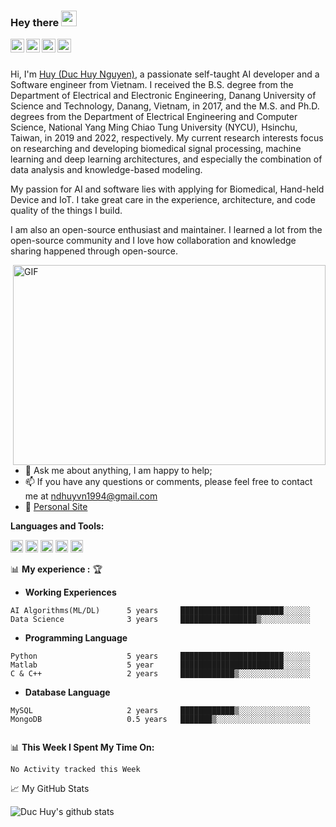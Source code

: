 ### Hey there <img src="https://media.giphy.com/media/hvRJCLFzcasrR4ia7z/giphy.gif" width="25px">


<a href="https://www.linkedin.com/in/duc-huy-nguyen-242a69163/">
  <img align="left" alt="Duc Huy's LinkedIN" width="22px" src="images_and_icons/linkedin-logo-copy.png" />
</a>

<a href="https://www.researchgate.net/profile/Duc-Nguyen-162">
  <img align="left" alt="Duc Huy's Research Gate" width="22px" src="images_and_icons/ResearchGateLogo.png" />
</a>

<a href="https://orcid.org/0000-0003-0216-2946">
  <img align="left" alt="Duc Huy's ORCID" width="22px" src="images_and_icons/ORCID_LOGO.png" />
</a>

<a href="https://www.instagram.com/dhuynguyen94/">
  <img align="left" alt="Duc Huy's ORCID" width="22px" src="images_and_icons/new_instagram_logo-1024x1024.jpg" />
</a>
<br>

<br>Hi, I'm [Huy (Duc Huy Nguyen)](https://www.linkedin.com/in/duc-huy-nguyen-242a69163/), a passionate self-taught AI developer and a Software engineer from Vietnam.
I received the B.S. degree from the Department of Electrical and Electronic Engineering, Danang University of Science and Technology, Danang, Vietnam, in 2017, and the M.S. and Ph.D. degrees from the Department of Electrical Engineering and Computer Science, National Yang Ming Chiao Tung University (NYCU), Hsinchu, Taiwan, in 2019 and 2022, respectively. 
My current research interests focus on researching and developing biomedical signal processing, machine learning and deep learning architectures, and especially the combination of data analysis and knowledge-based modeling.

My passion for AI and software lies with applying for Biomedical, Hand-held Device and IoT. 
I take great care in the experience, architecture, and code quality of the things I build.

I am also an open-source enthusiast and maintainer. I learned a lot from the open-source community and I love how collaboration and knowledge sharing happened through open-source.


  <img align="right" alt="GIF" src="code.gif?raw=true" width="500" height="320" />
  
- 💬 Ask me about anything, I am happy to help;
- 📫 If you have any questions or comments, please feel free to contact me at ndhuyvn1994@gmail.com
- 📝 [Personal Site](https://sites.google.com/view/ndhuyvn1994)

**Languages and Tools:**  

<code><img height="20" src="images_and_icons/python_logo.png"></code>
<code><img height="20" src="images_and_icons/cpp_logo.png"></code>
<code><img height="20" src="images_and_icons/MySQL-Logo.wine.png"></code>
<code><img height="20" src="images_and_icons/postgresSQL_logo.png"></code>
<code><img height="20" src="images_and_icons/Icon-Matlab_0.png"></code>

📊 **My experience :** 🏆
<!--START_SECTION:waka-->
- **Working Experiences**
```text
AI Algorithms(ML/DL)      5 years     ███████████████████████░░░░░░  
Data Science              3 years     █████████████████▒░░░░░░░░░░░   
```

- **Programming Language**
```text
Python                    5 years     ███████████████████████░░░░░░   
Matlab                    5 year      ███████████████████████░░░░░░    
C & C++                   2 years     ████████████▒░░░░░░░░░░░░░░░░   
```
- **Database Language**
```text
MySQL                     2 years     ████████████▒░░░░░░░░░░░░░░░░
MongoDB                   0.5 years   ███████▒░░░░░░░░░░░░░░░░░░░░░
  
```


📊 **This Week I Spent My Time On:**
<!--START_SECTION:waka-->
```text
No Activity tracked this Week
```
<!--END_SECTION:waka-->



📈 My GitHub Stats

![Duc Huy's github stats](https://github-readme-stats.vercel.app/api?username=dhuynguyen94&show_icons=true&theme=radical)



